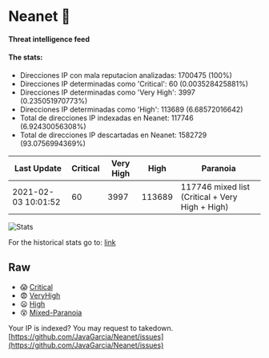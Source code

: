 # Neanet :hocho:
#### Threat intelligence feed
#### The stats:

- Direcciones IP con mala reputacion analizadas: 1700475 (100%)
- Direcciones IP determinadas como 'Critical':  60 (0.003528425881%)
- Direcciones IP determinadas como 'Very High':  3997 (0.235051970773%)
- Direcciones IP determinadas como 'High':  113689 (6.68572016642)
- Total de direcciones IP indexadas en Neanet:  117746 (6.92430056308%)
- Total de direcciones IP descartadas en Neanet:  1582729 (93.0756994369%)

| Last Update | Critical | Very High | High | Paranoia |
| --- | --- | --- | --- | --- |
| 2021-02-03 10:01:52 | 60 | 3997 | 113689 | 117746 mixed list (Critical + Very High + High)|

![Stats](https://docs.google.com/spreadsheets/d/e/2PACX-1vSnaNMIXVabIpDJjufMlzH7poXnshF3mgd8Is1g9ytUEzVsP5my4Trn8f-xkoLLQ38xpL3HtmUexLo6/pubchart?oid=501124687&format=image)

For the historical stats go to: [link](/stats.csv)
## Raw
- :scream: [Critical](https://raw.githubusercontent.com/JavaGarcia/Neanet/master/blacklists/neanet_critical.txt)
- :fearful: [VeryHigh](https://raw.githubusercontent.com/JavaGarcia/Neanet/master/blacklists/neanet_veryHigh.txtt)
- :frowning: [High](https://raw.githubusercontent.com/JavaGarcia/Neanet/master/blacklists/neanet_high.txt)
- :dizzy_face: [Mixed-Paranoia](https://raw.githubusercontent.com/JavaGarcia/Neanet/master/blacklists/neanet_all.txt)


Your IP is indexed? You may request to takedown. [https://github.com/JavaGarcia/Neanet/issues](https://github.com/JavaGarcia/Neanet/issues)
























































































































































































































































































































































































































































































































































































































































































































































































































































































































































































































































































































































































































































































































































































































































































































































































































































































































































































































































































































































































































































































































































































































































































































































































































































































































































































































































































































































































































































































































































































































































































































































































































































































































































































































































































































































































































































































































































































































































































































































































































































































